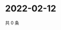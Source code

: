 # 2022-02-12

共 0 条

<!-- BEGIN WEIBO -->
<!-- 最后更新时间 Sat Feb 12 2022 14:01:06 GMT+0800 (China Standard Time) -->

<!-- END WEIBO -->
